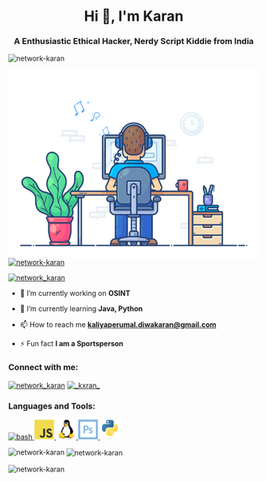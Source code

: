 <h1 align="center">Hi 👋, I'm Karan</h1>
<h3 align="center">A Enthusiastic Ethical Hacker, Nerdy Script Kiddie from India</h3>

<p align="left"> <img src="https://komarev.com/ghpvc/?username=network-karan&label=Profile%20views&color=0e75b6&style=flat" alt="network-karan" /> </p>
<p align="left"> <img src=https://github.com/amaravindmenon/amaravindmenon/blob/main/dev-working.gif
<p align="left"> <a href="https://github.com/ryo-ma/github-profile-trophy"><img src="https://github-profile-trophy.vercel.app/?username=network-karan" alt="network-karan" /></a> </p>

<p align="left"> <a href="https://twitter.com/network_karan" target="blank"><img src="https://img.shields.io/twitter/follow/network_karan?logo=twitter&style=for-the-badge" alt="network_karan" /></a> </p>

- 🔭 I’m currently working on **OSINT**

- 🌱 I’m currently learning **Java, Python**

- 📫 How to reach me **kaliyaperumal.diwakaran@gmail.com**

- ⚡ Fun fact **I am a Sportsperson**

<h3 align="left">Connect with me:</h3>
<p align="left">
<a href="https://twitter.com/network_karan" target="blank"><img align="center" src="https://raw.githubusercontent.com/rahuldkjain/github-profile-readme-generator/neutral-icons/src/images/icons/Social/twitter.svg" alt="network_karan" height="30" width="40" /></a>
<a href="https://instagram.com/_kxran_" target="blank"><img align="center" src="https://raw.githubusercontent.com/rahuldkjain/github-profile-readme-generator/neutral-icons/src/images/icons/Social/instagram.svg" alt="_kxran_" height="30" width="40" /></a>
</p>

<h3 align="left">Languages and Tools:</h3>
<p align="left"> <a href="https://www.gnu.org/software/bash/" target="_blank"> <img src="https://www.vectorlogo.zone/logos/gnu_bash/gnu_bash-icon.svg" alt="bash" width="40" height="40"/> </a> <a href="https://developer.mozilla.org/en-US/docs/Web/JavaScript" target="_blank"> <img src="https://raw.githubusercontent.com/devicons/devicon/master/icons/javascript/javascript-original.svg" alt="javascript" width="40" height="40"/> </a> <a href="https://www.linux.org/" target="_blank"> <img src="https://raw.githubusercontent.com/devicons/devicon/master/icons/linux/linux-original.svg" alt="linux" width="40" height="40"/> </a> <a href="https://www.photoshop.com/en" target="_blank"> <img src="https://raw.githubusercontent.com/devicons/devicon/master/icons/photoshop/photoshop-line.svg" alt="photoshop" width="40" height="40"/> </a> <a href="https://www.python.org" target="_blank"> <img src="https://raw.githubusercontent.com/devicons/devicon/master/icons/python/python-original.svg" alt="python" width="40" height="40"/> </a> </p>

<p><img align="left" src="https://github-readme-stats.vercel.app/api/top-langs?username=network-karan&show_icons=true&locale=en&layout=compact" alt="network-karan" /></p>

<p>&nbsp;<img align="center" src="https://github-readme-stats.vercel.app/api?username=network-karan&show_icons=true&locale=en" alt="network-karan" /></p>

<p><img align="center" src="https://github-readme-streak-stats.herokuapp.com/?user=network-karan&" alt="network-karan" /></p>

